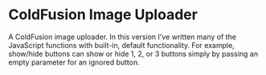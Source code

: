 # ColdFusion Image Uploader
A ColdFusion image uploader. In this version I've written many of the JavaScript functions with built-in, default functionality. For example, show/hide buttons can show or hide 1, 2, or 3 buttons simply by passing an empty parameter for an ignored button.
